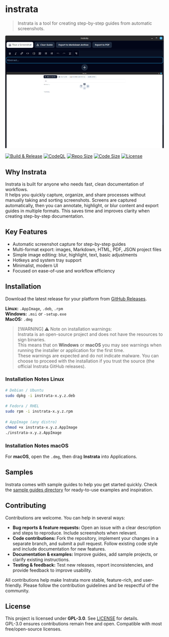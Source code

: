 # instrata

> Instrata is a tool for creating step-by-step guides from automatic screenshots.  

![Instrata UI Placeholder](./README.assets/ui-screenshot.png)

[![Build & Release](https://github.com/instrata/instrata/actions/workflows/build+release.yml/badge.svg)](https://github.com/instrata/instrata/actions/workflows/build+release.yml)
[![CodeQL](https://github.com/instrata/instrata/actions/workflows/github-code-scanning/codeql/badge.svg)](https://github.com/instrata/instrata/actions/workflows/github-code-scanning/codeql)
[![Repo Size](https://img.shields.io/github/repo-size/instrata/instrata.svg)](https://github.com/instrata/instrata)
[![Code Size](https://img.shields.io/github/languages/code-size/instrata/instrata.svg)](https://github.com/instrata/instrata)
[![License](https://img.shields.io/github/license/instrata/instrata.svg)](LICENSE)

## Why Instrata

Instrata is built for anyone who needs fast, clean documentation of workflows.  
It helps you quickly capture, organize, and share processes without manually taking and sorting screenshots. Screens are captured automatically, then you can annotate, highlight, or blur content and export guides in multiple formats. This saves time and improves clarity when creating step-by-step documentation.

## Key Features

- Automatic screenshot capture for step-by-step guides
- Multi-format export: images, Markdown, HTML, PDF, JSON project files
- Simple image editing: blur, highlight, text, basic adjustments
- Hotkeys and system tray support
- Minimalist, modern UI
- Focused on ease-of-use and workflow efficiency

## Installation

Download the latest release for your platform from [GitHub Releases](https://github.com/instrata/instrata/releases).

**Linux:** `.AppImage`, `.deb`, `.rpm`  
**Windows:** `.msi` or `-setup.exe`  
**MacOS:** `.dmg`

> [!WARNING] ⚠️ Note on installation warnings:  
> Instrata is an open-source project and does not have the resources to sign binaries.  
> This means that on **Windows** or **macOS** you may see warnings when running the installer or application for the first time.  
> These warnings are expected and do not indicate malware. You can choose to proceed with the installation if you trust the source (the official Instrata GitHub releases).

### Installation Notes Linux

```bash
# Debian / Ubuntu
sudo dpkg -i instrata-x.y.z.deb

# Fedora / RHEL
sudo rpm -i instrata-x.y.z.rpm

# AppImage (any distro)
chmod +x instrata-x.y.z.AppImage
./instrata-x.y.z.AppImage
```

### Installation Notes macOS
For **macOS**, open the `.dmg`, then drag **Instrata** into Applications.

## Samples

Instrata comes with sample guides to help you get started quickly. Check the [sample guides directory](README.assets/sample-guides) for ready-to-use examples and inspiration.

<!--
![Sample Guide Placeholder](./README.assets/sample-preview.png)
-->

## Contributing

Contributions are welcome. You can help in several ways:

- **Bug reports & feature requests:** Open an issue with a clear description and steps to reproduce. Include screenshots when relevant.
- **Code contributions:** Fork the repository, implement your changes in a separate branch, and submit a pull request. Follow existing code style and include documentation for new features.
- **Documentation & examples:** Improve guides, add sample projects, or clarify existing instructions.
- **Testing & feedback:** Test new releases, report inconsistencies, and provide feedback to improve usability.

All contributions help make Instrata more stable, feature-rich, and user-friendly. Please follow the contribution guidelines and be respectful of the community.

## License

This project is licensed under **GPL-3.0**. See [LICENSE](LICENSE) for details.  
GPL-3.0 ensures contributions remain free and open. Compatible with most free/open-source licenses.
